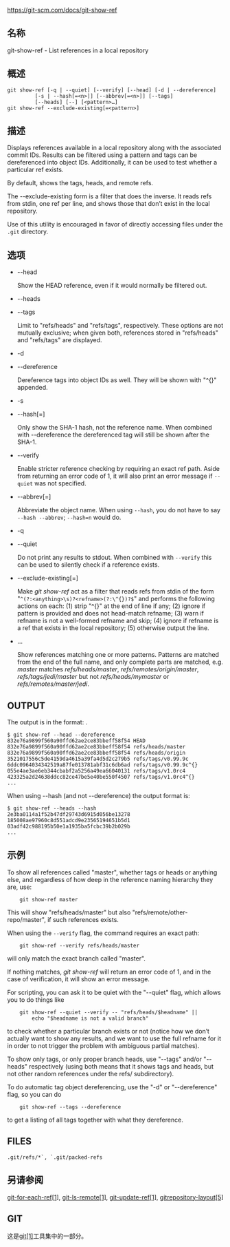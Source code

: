 https://git-scm.com/docs/git-show-ref

## 名称

git-show-ref - List references in a local repository

## 概述

```
git show-ref [-q | --quiet] [--verify] [--head] [-d | --dereference]
	     [-s | --hash[=<n>]] [--abbrev[=<n>]] [--tags]
	     [--heads] [--] [<pattern>…]
git show-ref --exclude-existing[=<pattern>]
```

## 描述

Displays references available in a local repository along with the associated commit IDs. Results can be filtered using a pattern and tags can be dereferenced into object IDs. Additionally, it can be used to test whether a particular ref exists.

By default, shows the tags, heads, and remote refs.

The --exclude-existing form is a filter that does the inverse. It reads refs from stdin, one ref per line, and shows those that don’t exist in the local repository.

Use of this utility is encouraged in favor of directly accessing files under the `.git` directory.

## 选项

- --head

  Show the HEAD reference, even if it would normally be filtered out.

- --heads

- --tags

  Limit to "refs/heads" and "refs/tags", respectively. These options are not mutually exclusive; when given both, references stored in "refs/heads" and "refs/tags" are displayed.

- -d

- --dereference

  Dereference tags into object IDs as well. They will be shown with "^{}" appended.

- -s

- --hash[=<n>]

  Only show the SHA-1 hash, not the reference name. When combined with --dereference the dereferenced tag will still be shown after the SHA-1.

- --verify

  Enable stricter reference checking by requiring an exact ref path. Aside from returning an error code of 1, it will also print an error message if `--quiet` was not specified.

- --abbrev[=<n>]

  Abbreviate the object name. When using `--hash`, you do not have to say `--hash --abbrev`; `--hash=n` would do.

- -q

- --quiet

  Do not print any results to stdout. When combined with `--verify` this can be used to silently check if a reference exists.

- --exclude-existing[=<pattern>]

  Make *git show-ref* act as a filter that reads refs from stdin of the form "`^(?:<anything>\s)?<refname>(?:\^{})?$`" and performs the following actions on each: (1) strip "^{}" at the end of line if any; (2) ignore if pattern is provided and does not head-match refname; (3) warn if refname is not a well-formed refname and skip; (4) ignore if refname is a ref that exists in the local repository; (5) otherwise output the line.

- <pattern>…

  Show references matching one or more patterns. Patterns are matched from the end of the full name, and only complete parts are matched, e.g. *master* matches *refs/heads/master*, *refs/remotes/origin/master*, *refs/tags/jedi/master* but not *refs/heads/mymaster* or *refs/remotes/master/jedi*.

## OUTPUT

The output is in the format: *<SHA-1 ID>* *<space>* *<reference name>*.

```
$ git show-ref --head --dereference
832e76a9899f560a90ffd62ae2ce83bbeff58f54 HEAD
832e76a9899f560a90ffd62ae2ce83bbeff58f54 refs/heads/master
832e76a9899f560a90ffd62ae2ce83bbeff58f54 refs/heads/origin
3521017556c5de4159da4615a39fa4d5d2c279b5 refs/tags/v0.99.9c
6ddc0964034342519a87fe013781abf31c6db6ad refs/tags/v0.99.9c^{}
055e4ae3ae6eb344cbabf2a5256a49ea66040131 refs/tags/v1.0rc4
423325a2d24638ddcc82ce47be5e40be550f4507 refs/tags/v1.0rc4^{}
...
```

When using --hash (and not --dereference) the output format is: *<SHA-1 ID>*

```
$ git show-ref --heads --hash
2e3ba0114a1f52b47df29743d6915d056be13278
185008ae97960c8d551adcd9e23565194651b5d1
03adf42c988195b50e1a1935ba5fcbc39b2b029b
...
```

## 示例

To show all references called "master", whether tags or heads or anything else, and regardless of how deep in the reference naming hierarchy they are, use:

```
	git show-ref master
```

This will show "refs/heads/master" but also "refs/remote/other-repo/master", if such references exists.

When using the `--verify` flag, the command requires an exact path:

```
	git show-ref --verify refs/heads/master
```

will only match the exact branch called "master".

If nothing matches, *git show-ref* will return an error code of 1, and in the case of verification, it will show an error message.

For scripting, you can ask it to be quiet with the "--quiet" flag, which allows you to do things like

```
	git show-ref --quiet --verify -- "refs/heads/$headname" ||
		echo "$headname is not a valid branch"
```

to check whether a particular branch exists or not (notice how we don’t actually want to show any results, and we want to use the full refname for it in order to not trigger the problem with ambiguous partial matches).

To show only tags, or only proper branch heads, use "--tags" and/or "--heads" respectively (using both means that it shows tags and heads, but not other random references under the refs/ subdirectory).

To do automatic tag object dereferencing, use the "-d" or "--dereference" flag, so you can do

```
	git show-ref --tags --dereference
```

to get a listing of all tags together with what they dereference.

## FILES

```
.git/refs/*`, `.git/packed-refs
```

## 另请参阅

[git-for-each-ref[1]](../git-for-each-ref), [git-ls-remote[1]](../git-ls-remote), [git-update-ref[1]](../git-update-ref), [gitrepository-layout[5]](../../5/gitrepository-layout)

## GIT

  这是[git[1]](../../Git)工具集中的一部分。